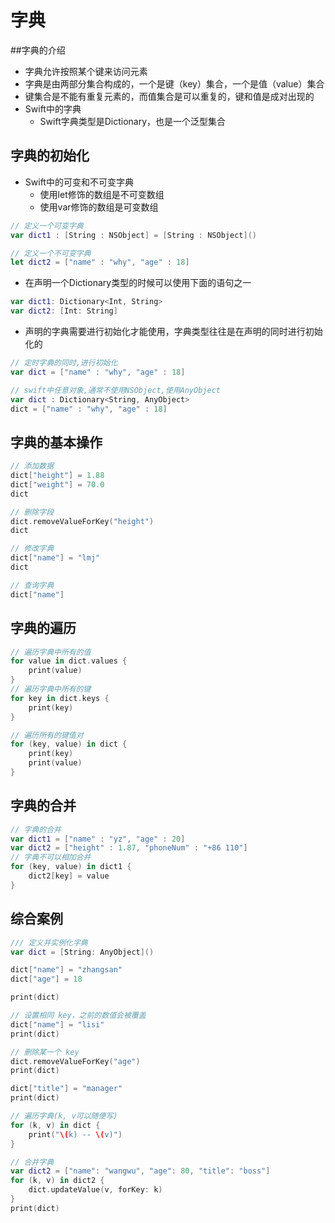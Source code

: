 # 字典
##字典的介绍

- 字典允许按照某个键来访问元素
- 字典是由两部分集合构成的，一个是键（key）集合，一个是值（value）集合
- 键集合是不能有重复元素的，而值集合是可以重复的，键和值是成对出现的
- Swift中的字典
  - Swift字典类型是Dictionary，也是一个泛型集合


## 字典的初始化

- Swift中的可变和不可变字典
  - 使用let修饰的数组是不可变数组
  - 使用var修饰的数组是可变数组

```swift
// 定义一个可变字典
var dict1 : [String : NSObject] = [String : NSObject]()

// 定义一个不可变字典
let dict2 = ["name" : "why", "age" : 18]
```

- 在声明一个Dictionary类型的时候可以使用下面的语句之一
```swift
var dict1: Dictionary<Int, String>
var dict2: [Int: String]
```
- 声明的字典需要进行初始化才能使用，字典类型往往是在声明的同时进行初始化的

```swift
// 定时字典的同时,进行初始化
var dict = ["name" : "why", "age" : 18]

// swift中任意对象,通常不使用NSObject,使用AnyObject
var dict : Dictionary<String, AnyObject>
dict = ["name" : "why", "age" : 18]
```
## 字典的基本操作
```swift
// 添加数据
dict["height"] = 1.88
dict["weight"] = 70.0
dict

// 删除字段
dict.removeValueForKey("height")
dict

// 修改字典
dict["name"] = "lmj"
dict

// 查询字典
dict["name"]
```
## 字典的遍历
```swift
// 遍历字典中所有的值
for value in dict.values {
    print(value)
}
// 遍历字典中所有的键
for key in dict.keys {
    print(key)
}

// 遍历所有的键值对
for (key, value) in dict {
    print(key)
    print(value)
}
```
## 字典的合并
```swift
// 字典的合并
var dict1 = ["name" : "yz", "age" : 20]
var dict2 = ["height" : 1.87, "phoneNum" : "+86 110"]
// 字典不可以相加合并
for (key, value) in dict1 {
    dict2[key] = value
}
```

## 综合案例
```swift
/// 定义并实例化字典
var dict = [String: AnyObject]()

dict["name"] = "zhangsan"
dict["age"] = 18

print(dict)

// 设置相同 key，之前的数值会被覆盖
dict["name"] = "lisi"
print(dict)

// 删除某一个 key
dict.removeValueForKey("age")
print(dict)

dict["title"] = "manager"
print(dict)

// 遍历字典(k, v可以随便写)
for (k, v) in dict {
    print("\(k) -- \(v)")
}

// 合并字典
var dict2 = ["name": "wangwu", "age": 80, "title": "boss"]
for (k, v) in dict2 {
    dict.updateValue(v, forKey: k)
}
print(dict)
```

